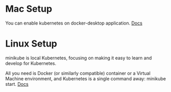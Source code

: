 # Mac Setup

You can enable kubernetes on docker-desktop application. [Docs](https://docs.docker.com/desktop/kubernetes/)

# Linux Setup 

minikube is local Kubernetes, focusing on making it easy to learn and develop for Kubernetes.

All you need is Docker (or similarly compatible) container or a Virtual Machine environment, and Kubernetes is a single command away: minikube start. [Docs](https://minikube.sigs.k8s.io/docs/start/)
